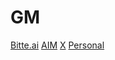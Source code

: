 # GM

[Bitte.ai](https://bitte.ai)
[AIM](https://aim.tools)
[X](https://x.com/microchipgnu)
[Personal](https://microchipgnu.pt)

